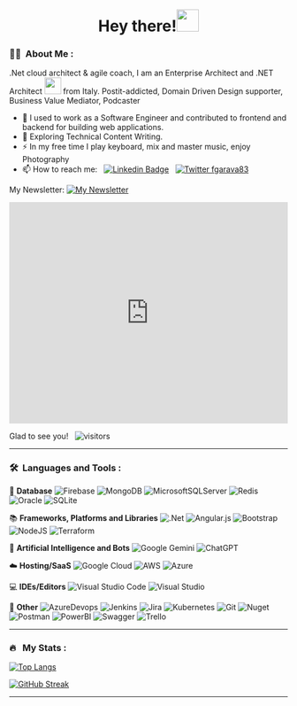 <h1 align="center">Hey there!<img src="https://media.giphy.com/media/hvRJCLFzcasrR4ia7z/giphy.gif" width="40"></h1>

### :woman_technologist: &nbsp;About Me :
.Net cloud architect & agile coach, 
I am an Enterprise Architect and .NET Architect <img src="https://media.giphy.com/media/WUlplcMpOCEmTGBtBW/giphy.gif" width="30"> from Italy.
Postit-addicted, Domain Driven Design supporter, Business Value Mediator, Podcaster

- 🔭 I used to work as a Software Engineer and contributed to frontend and backend for building web applications.
- 🌱 Exploring Technical Content Writing.
- ⚡ In my free time I play keyboard, mix and master music, enjoy Photography
- 📫 How to reach me: &nbsp; [![Linkedin Badge](https://img.shields.io/badge/-fgaravaglia-blue?style=flat&logo=Linkedin&logoColor=white)](https://www.linkedin.com/in/francesco-garavaglia-3333653b/) 
&nbsp; [![Twitter fgarava83](https://img.shields.io/twitter/url?style=social&url=https%3A%2F%2Fshields.io)](https://img.shields.io/twitter/url?style=social&url=https%3A%2F%2Ftwitter.com%2Ffgarava83)

My Newsletter:  [![My Newsletter](https://www.linkedin.com/newsletters/modern-digital-architectures-7036459282896150528/)](https://www.linkedin.com/newsletters/modern-digital-architectures-7036459282896150528/)
<iframe src='https://widget.spreaker.com/player?show_id=5779022&theme=dark&playlist=show&playlist-continuous=true&chapters-image=true' width='100%' height='400px' frameborder='0'></iframe>

Glad to see you! &nbsp; ![visitors](https://visitor-badge.glitch.me/badge?page_id=fgaravaglia.fgaravaglia)

---

### 🛠 &nbsp;Languages and Tools :

💾 <b>Database</b>
![Firebase](https://img.shields.io/badge/Firebase-039BE5?style=for-the-badge&logo=Firebase&logoColor=white)
![MongoDB](https://img.shields.io/badge/MongoDB-%234ea94b.svg?style=for-the-badge&logo=mongodb&logoColor=white)
![MicrosoftSQLServer](https://img.shields.io/badge/Microsoft%20SQL%20Sever-CC2927?style=for-the-badge&logo=microsoft%20sql%20server&logoColor=white)
![Redis](https://img.shields.io/badge/redis-%23DD0031.svg?style=for-the-badge&logo=redis&logoColor=white)
![Oracle](https://img.shields.io/badge/Oracle-F80000?style=for-the-badge&logo=oracle&logoColor=white)
![SQLite](https://img.shields.io/badge/SQLite-07405E?style=for-the-badge&logo=sqlite&logoColor=white)

📚 <b>Frameworks, Platforms and Libraries</b>
![.Net](https://img.shields.io/badge/.NET-5C2D91?style=for-the-badge&logo=.net&logoColor=white)
![Angular.js](https://img.shields.io/badge/angular.js-%23E23237.svg?style=for-the-badge&logo=angularjs&logoColor=white)
![Bootstrap](https://img.shields.io/badge/bootstrap-%23563D7C.svg?style=for-the-badge&logo=bootstrap&logoColor=white)
![NodeJS](https://img.shields.io/badge/node.js-6DA55F?style=for-the-badge&logo=node.js&logoColor=white)
![Terraform](https://img.shields.io/badge/Terraform-7B42BC?style=for-the-badge&logo=terraform&logoColor=white)

🤖 <b>Artificial Intelligence and Bots</b>
![Google Gemini](https://img.shields.io/badge/google%20gemini-8E75B2?style=for-the-badge&logo=google%20gemini&logoColor=white)
![ChatGPT](https://img.shields.io/badge/chatGPT-74aa9c?style=for-the-badge&logo=openai&logoColor=white)

☁️ <b>Hosting/SaaS</b>
![Google Cloud](https://img.shields.io/badge/GoogleCloud-%234285F4.svg?style=for-the-badge&logo=google-cloud&logoColor=white)
![AWS](https://img.shields.io/badge/AWS-%23FF9900.svg?style=for-the-badge&logo=amazon-aws&logoColor=white)
![Azure](https://img.shields.io/badge/azure-%230072C6.svg?style=for-the-badge&logo=microsoftazure&logoColor=white)

💻 <b>IDEs/Editors</b>
![Visual Studio Code](https://img.shields.io/badge/Visual%20Studio%20Code-0078d7.svg?style=for-the-badge&logo=visual-studio-code&logoColor=white)
![Visual Studio](https://img.shields.io/badge/Visual%20Studio-5C2D91.svg?style=for-the-badge&logo=visual-studio&logoColor=white)

🥅 <b>Other</b>
![AzureDevops](https://img.shields.io/badge/Azure_DevOps-0078D7?style=for-the-badge&logo=azure-devops&logoColor=white)
![Jenkins](https://img.shields.io/badge/jenkins-%232C5263.svg?style=for-the-badge&logo=jenkins&logoColor=white)
![Jira](https://img.shields.io/badge/jira-%230A0FFF.svg?style=for-the-badge&logo=jira&logoColor=white)
![Kubernetes](https://img.shields.io/badge/kubernetes-%23326ce5.svg?style=for-the-badge&logo=kubernetes&logoColor=white)
![Git](https://img.shields.io/badge/git-%23F05033.svg?style=for-the-badge&logo=git&logoColor=white)
![Nuget](https://img.shields.io/badge/NuGet-004880?style=for-the-badge&logo=nuget&logoColor=white)
![Postman](https://img.shields.io/badge/Postman-FF6C37?style=for-the-badge&logo=postman&logoColor=white)
![PowerBI](https://img.shields.io/badge/PowerBI-F2C811?style=for-the-badge&logo=Power%20BI&logoColor=white)
![Swagger](https://img.shields.io/badge/-Swagger-%23Clojure?style=for-the-badge&logo=swagger&logoColor=white)
![Trello](https://img.shields.io/badge/Trello-%23026AA7.svg?style=for-the-badge&logo=Trello&logoColor=white)



---

### 🔥 &nbsp; My Stats :

[![Top Langs](https://github-readme-stats.vercel.app/api/top-langs/?username=fgaravaglia&hide=javascript,html)](https://github.com/anuraghazra/github-readme-stats)

[![GitHub Streak](https://github-readme-streak-stats.herokuapp.com?user=fgaravaglia&theme=highcontrast&hide_border=true&mode=weekly)](https://git.io/streak-stats)

---


